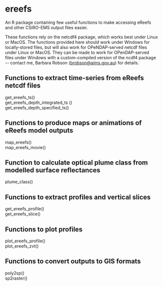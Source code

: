 # ereefs
An R package containing few useful functions to make accessing eReefs and other CSIRO-EMS output files easier. <p>

These functions rely on the netcdf4 package, which works best under Linux or MacOS. The functions provided here should work under Windows for locally-stored files, but will also work for OPeNDAP-served netcdf files under Linux or MacOS. 
They can be made to work for OPenDAP-served files under Windows with a custom-compiled version of the ncdf4 package -- contact me, Barbara Robson (brobson@aims.gov.au) for details.
    <H2>Functions to extract time-series from eReefs netcdf files</H2>
      get_ereefs_ts()<BR>
      get_ereefs_depth_integrated_ts ()<BR>
      get_ereefs_depth_specified_ts()<BR>
   <H2>Functions to produce maps or animations of eReefs model outputs</H2>
      map_ereefs()<BR>
      map_ereefs_movie()<BR>
    <H2>Function to calculate optical plume class from modelled surface reflectances</H2>
      plume_class()<BR>
    <H2>Functions to extract profiles and vertical slices</H2>
      get_ereefs_profile()<BR>
      get_ereefs_slice()<BR>
    <H2>Functions to plot profiles</H2>
      plot_ereefs_profile()<BR>
      plot_ereefs_zvt()<BR>
    <H2>Functions to convert outputs to GIS formats</H2>
      poly2sp()<BR>
      sp2raster()
